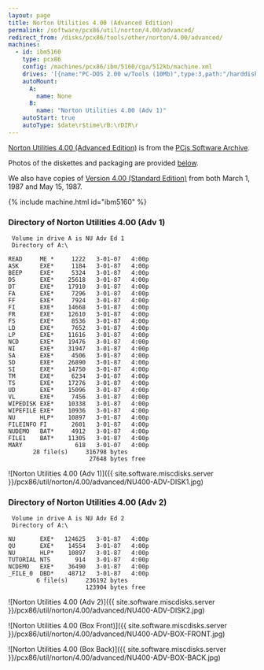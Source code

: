 ```yaml
---
layout: page
title: Norton Utilities 4.00 (Advanced Edition)
permalink: /software/pcx86/util/norton/4.00/advanced/
redirect_from: /disks/pcx86/tools/other/norton/4.00/advanced/
machines:
  - id: ibm5160
    type: pcx86
    config: /machines/pcx86/ibm/5160/cga/512kb/machine.xml
    drives: '[{name:"PC-DOS 2.00 w/Tools (10Mb)",type:3,path:"/harddisks/pcx86/10mb/PCDOS200-C400.json"},{name:"MS-DOS 1.x/2.x Source (10Mb)",type:3,path:"/harddisks/pcx86/10mb/MSDOS-SRC.json"}]'
    autoMount:
      A:
        name: None
      B:
        name: "Norton Utilities 4.00 (Adv 1)"
    autoStart: true
    autoType: $date\r$time\rB:\rDIR\r
---
```


[Norton Utilities 4.00 (Advanced Edition)](#directory-of-norton-utilities-400-advanced-1) is from the
[PCjs Software Archive](/software/pcjs/).

Photos of the diskettes and packaging are provided [below](#diskette-photos).

We also have copies of [Version 4.00 (Standard Edition)](../) from both March 1, 1987 and May 15, 1987.

{% include machine.html id="ibm5160" %}

### Directory of Norton Utilities 4.00 (Adv 1)

     Volume in drive A is NU Adv Ed 1
     Directory of A:\

    READ     ME *     1222   3-01-07   4:00p
    ASK      EXE*     1184   3-01-87   4:00p
    BEEP     EXE*     5324   3-01-87   4:00p
    DS       EXE*    25618   3-01-87   4:00p
    DT       EXE*    17910   3-01-87   4:00p
    FA       EXE*     7296   3-01-87   4:00p
    FF       EXE*     7924   3-01-87   4:00p
    FI       EXE*    14668   3-01-87   4:00p
    FR       EXE*    12610   3-01-87   4:00p
    FS       EXE*     8536   3-01-87   4:00p
    LD       EXE*     7652   3-01-87   4:00p
    LP       EXE*    11616   3-01-87   4:00p
    NCD      EXE*    19476   3-01-87   4:00p
    NI       EXE*    31947   3-01-87   4:00p
    SA       EXE*     4506   3-01-87   4:00p
    SD       EXE*    26890   3-01-87   4:00p
    SI       EXE*    14750   3-01-87   4:00p
    TM       EXE*     6234   3-01-87   4:00p
    TS       EXE*    17276   3-01-87   4:00p
    UD       EXE*    15096   3-01-87   4:00p
    VL       EXE*     7456   3-01-87   4:00p
    WIPEDISK EXE*    10338   3-01-87   4:00p
    WIPEFILE EXE*    10936   3-01-87   4:00p
    NU       HLP*    10897   3-01-87   4:00p
    FILEINFO FI       2601   3-01-87   4:00p
    NUDEMO   BAT*     4912   3-01-87   4:00p
    FILE1    BAT*    11305   3-01-87   4:00p
    MARY               618   3-01-07   4:00p
           28 file(s)     316798 bytes
                           27648 bytes free

![Norton Utilities 4.00 (Adv 1)]({{ site.software.miscdisks.server }}/pcx86/util/norton/4.00/advanced/NU400-ADV-DISK1.jpg)

### Directory of Norton Utilities 4.00 (Adv 2)

     Volume in drive A is NU Adv Ed 2
     Directory of A:\

    NU       EXE*   124625   3-01-87   4:00p
    QU       EXE*    14554   3-01-87   4:00p
    NU       HLP*    10897   3-01-87   4:00p
    TUTORIAL NTS       914   3-01-87   4:00p
    NCDEMO   EXE*    36490   3-01-87   4:00p
    _FILE_0  DBD*    48712   3-01-87   4:00p
            6 file(s)     236192 bytes
                          123904 bytes free

![Norton Utilities 4.00 (Adv 2)]({{ site.software.miscdisks.server }}/pcx86/util/norton/4.00/advanced/NU400-ADV-DISK2.jpg)

<!-- Documentation -->

![Norton Utilities 4.00 (Box Front)]({{ site.software.miscdisks.server }}/pcx86/util/norton/4.00/advanced/NU400-ADV-BOX-FRONT.jpg)

![Norton Utilities 4.00 (Box Back)]({{ site.software.miscdisks.server }}/pcx86/util/norton/4.00/advanced/NU400-ADV-BOX-BACK.jpg)

